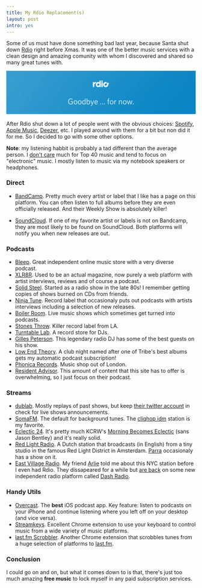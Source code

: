 ```yaml
---
title: My Rdio Replacement(s)
layout: post
intro: yes
---
```

Some of us must have done something bad last year, because Santa shut down [Rdio](http://rdio.com/) right before Xmas. It was one of the better music services with a clean design and amazing comunity with whom I discovered and shared so many great tunes with.

![rdio goodbye](/images/rdio-goodbye.png)

After Rdio shut down a lot of people went with the obvious choices: [Spotify](https://www.spotify.com/), [Apple Music](http://www.apple.com/music/), [Deezer](http://www.deezer.com/), etc. I played around with them for a bit but non did it for me. So I decided to go with some other options.
<!--more-->
**Note**: my listening habbit is probably a tad different than the average person. I [don't care](/i-have-never/) much for Top 40 music and tend to focus on "electronic" music. I mostly listen to music via my notebook speakers or headphones.


### Direct

- [BandCamp](https://bandcamp.com/). Pretty much every artist or label that I like has a page on this platform. You can often listen to full albums before they are even officially released. And their Weekly Show is absolutely killer!

- [SoundCloud](https://soundcloud.com/). If one of my favorite artist or labels is not on Bandcamp, they are most likely to be found on SoundCloud. Both platforms will notify you when new releases are out.


### Podcasts

- [Bleep](https://bleep.com/stream/podcasts). Great independent online music store with a very diverse podcast.
- [XLR8R](https://www.xlr8r.com/podcasts/). Used to be an actual magazine, now purely a web platform with artist interviews, reviews and of course a podcast.
- [Solid Steel](http://solidsteel.net/). Started as a radio show in the late 80s! I remember getting copies of shows burned on CDs from friends.
- [Ninja Tune](https://ninjatune.net/ninjacast.xml). Record label that occasionaly puts out podcasts with artists interviews including a selection of new releases.
- [Boiler Room](https://itunes.apple.com/gb/podcast/boiler-room/id416373570). Live music shows which sometimes get turned into podcasts.
- [Stones Throw](https://www.stonesthrow.com/podcast/). Killer record label from LA.
- [Turntable Lab](http://www.turntablelab.com/pages/turntable-lab-radio). A record store for DJs.
- [Gilles Peterson](http://www.gillespetersonworldwide.com/category/podcasts/). This legendary radio DJ has some of the best guests on his show.
- [Low End Theory](http://www.lowendtheoryclub.com/podcast/). A club night named after one of Tribe's best albums gets my automatic podcast subscription!
- [Phonica Records](http://phonicaradio.blogspot.com/). Music shop out of London.
- [Resident Advisor](http://www.residentadvisor.net/podcast.aspx). This amount of content that this site has to offer is overwhelming, so I just focus on their podcast.


### Streams

- [dublab](http://dublab.com/). Mostly replays of past shows, but keep [their twitter account](https://twitter.com/dublab) in check for live shows announcements.
- [SomaFM](https://somafm.com/). The default for background tunes. The [cliqhop idm](http://somafm.com/cliqhop/) station is my favorite.
- [Eclectic 24](http://www.kcrw.com/music/shows/eclectic24). It's pretty much KCRW's [Morning Becomes Eclectic](http://www.kcrw.com/music/shows/morning-becomes-eclectic) (sans Jason Bentley) and it's really solid.
- [Red Light Radio](http://redlightradio.net/). A Dutch station that broadcasts (in English) from a tiny studio in the famous Red Light District in Amsterdam. [Parra](/wheres-the-fun-in-skateboarding/) occasionaly has a show on it.
- [East Village Radio](http://dashradio.com/EVR). My friend [Arlie](https://www.facebook.com/arlie.carstens) told me about this NYC station before I even had Rdio. They dissapeared for a while but [are back](http://www.wired.com/2015/04/internet-radio-soulless-outlaw-station-fix/) on some new independent radio platform called [Dash Radio](http://dashradio.com/).


### Handy Utils

- [Overcast](https://overcast.fm/). The **best** iOS podcast app. Key feature: listen to podcasts on your iPhone and continue listening where you left off on your desktop (and vice versa).
- [Streamkeys](http://www.streamkeys.com/). Excellent Chrome extension to use your keyboard to control music from a wide variety of music platforms.
- [last.fm Scrobbler](https://github.com/david-sabata/web-scrobbler). Another Chrome extension that scrobbles tunes from a huge selection of platforms to [last.fm](http://www.last.fm/).


### Conclusion

I could go on and on, but what it comes down to is that, there's just too much amazing **free music** to lock myself in any paid subscription services.
